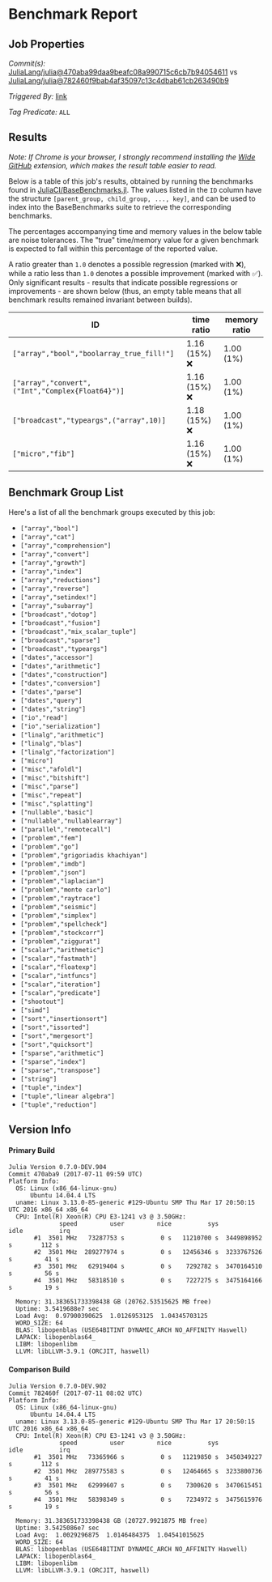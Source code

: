 # Benchmark Report

## Job Properties

*Commit(s):* [JuliaLang/julia@470aba99daa9beafc08a990715c6cb7b94054611](https://github.com/JuliaLang/julia/commit/470aba99daa9beafc08a990715c6cb7b94054611) vs [JuliaLang/julia@782460f9bab4af35097c13c4dbab61cb263490b9](https://github.com/JuliaLang/julia/commit/782460f9bab4af35097c13c4dbab61cb263490b9)

*Triggered By:* [link](https://github.com/JuliaLang/julia/pull/22751#issuecomment-314400807)

*Tag Predicate:* `ALL`

## Results

*Note: If Chrome is your browser, I strongly recommend installing the [Wide GitHub](https://chrome.google.com/webstore/detail/wide-github/kaalofacklcidaampbokdplbklpeldpj?hl=en)
extension, which makes the result table easier to read.*

Below is a table of this job's results, obtained by running the benchmarks found in
[JuliaCI/BaseBenchmarks.jl](https://github.com/JuliaCI/BaseBenchmarks.jl). The values
listed in the `ID` column have the structure `[parent_group, child_group, ..., key]`,
and can be used to index into the BaseBenchmarks suite to retrieve the corresponding
benchmarks.

The percentages accompanying time and memory values in the below table are noise tolerances. The "true"
time/memory value for a given benchmark is expected to fall within this percentage of the reported value.

A ratio greater than `1.0` denotes a possible regression (marked with :x:), while a ratio less
than `1.0` denotes a possible improvement (marked with :white_check_mark:). Only significant results - results
that indicate possible regressions or improvements - are shown below (thus, an empty table means that all
benchmark results remained invariant between builds).

| ID | time ratio | memory ratio |
|----|------------|--------------|
| `["array","bool","boolarray_true_fill!"]` | 1.16 (15%) :x: | 1.00 (1%)  |
| `["array","convert",("Int","Complex{Float64}")]` | 1.16 (15%) :x: | 1.00 (1%)  |
| `["broadcast","typeargs",("array",10)]` | 1.18 (15%) :x: | 1.00 (1%)  |
| `["micro","fib"]` | 1.16 (15%) :x: | 1.00 (1%)  |

## Benchmark Group List

Here's a list of all the benchmark groups executed by this job:

- `["array","bool"]`
- `["array","cat"]`
- `["array","comprehension"]`
- `["array","convert"]`
- `["array","growth"]`
- `["array","index"]`
- `["array","reductions"]`
- `["array","reverse"]`
- `["array","setindex!"]`
- `["array","subarray"]`
- `["broadcast","dotop"]`
- `["broadcast","fusion"]`
- `["broadcast","mix_scalar_tuple"]`
- `["broadcast","sparse"]`
- `["broadcast","typeargs"]`
- `["dates","accessor"]`
- `["dates","arithmetic"]`
- `["dates","construction"]`
- `["dates","conversion"]`
- `["dates","parse"]`
- `["dates","query"]`
- `["dates","string"]`
- `["io","read"]`
- `["io","serialization"]`
- `["linalg","arithmetic"]`
- `["linalg","blas"]`
- `["linalg","factorization"]`
- `["micro"]`
- `["misc","afoldl"]`
- `["misc","bitshift"]`
- `["misc","parse"]`
- `["misc","repeat"]`
- `["misc","splatting"]`
- `["nullable","basic"]`
- `["nullable","nullablearray"]`
- `["parallel","remotecall"]`
- `["problem","fem"]`
- `["problem","go"]`
- `["problem","grigoriadis khachiyan"]`
- `["problem","imdb"]`
- `["problem","json"]`
- `["problem","laplacian"]`
- `["problem","monte carlo"]`
- `["problem","raytrace"]`
- `["problem","seismic"]`
- `["problem","simplex"]`
- `["problem","spellcheck"]`
- `["problem","stockcorr"]`
- `["problem","ziggurat"]`
- `["scalar","arithmetic"]`
- `["scalar","fastmath"]`
- `["scalar","floatexp"]`
- `["scalar","intfuncs"]`
- `["scalar","iteration"]`
- `["scalar","predicate"]`
- `["shootout"]`
- `["simd"]`
- `["sort","insertionsort"]`
- `["sort","issorted"]`
- `["sort","mergesort"]`
- `["sort","quicksort"]`
- `["sparse","arithmetic"]`
- `["sparse","index"]`
- `["sparse","transpose"]`
- `["string"]`
- `["tuple","index"]`
- `["tuple","linear algebra"]`
- `["tuple","reduction"]`

## Version Info

#### Primary Build

```
Julia Version 0.7.0-DEV.904
Commit 470aba9 (2017-07-11 09:59 UTC)
Platform Info:
  OS: Linux (x86_64-linux-gnu)
      Ubuntu 14.04.4 LTS
  uname: Linux 3.13.0-85-generic #129-Ubuntu SMP Thu Mar 17 20:50:15 UTC 2016 x86_64 x86_64
  CPU: Intel(R) Xeon(R) CPU E3-1241 v3 @ 3.50GHz: 
              speed         user         nice          sys         idle          irq
       #1  3501 MHz   73287753 s          0 s   11210700 s  3449898952 s        112 s
       #2  3501 MHz  289277974 s          0 s   12456346 s  3233767526 s         41 s
       #3  3501 MHz   62919404 s          0 s    7292782 s  3470164510 s         56 s
       #4  3501 MHz   58318510 s          0 s    7227275 s  3475164166 s         19 s
       
  Memory: 31.383651733398438 GB (20762.53515625 MB free)
  Uptime: 3.5419688e7 sec
  Load Avg:  0.97900390625  1.0126953125  1.04345703125
  WORD_SIZE: 64
  BLAS: libopenblas (USE64BITINT DYNAMIC_ARCH NO_AFFINITY Haswell)
  LAPACK: libopenblas64_
  LIBM: libopenlibm
  LLVM: libLLVM-3.9.1 (ORCJIT, haswell)

```

#### Comparison Build

```
Julia Version 0.7.0-DEV.902
Commit 782460f (2017-07-11 08:02 UTC)
Platform Info:
  OS: Linux (x86_64-linux-gnu)
      Ubuntu 14.04.4 LTS
  uname: Linux 3.13.0-85-generic #129-Ubuntu SMP Thu Mar 17 20:50:15 UTC 2016 x86_64 x86_64
  CPU: Intel(R) Xeon(R) CPU E3-1241 v3 @ 3.50GHz: 
              speed         user         nice          sys         idle          irq
       #1  3501 MHz   73365966 s          0 s   11219850 s  3450349227 s        112 s
       #2  3501 MHz  289775583 s          0 s   12464665 s  3233800736 s         41 s
       #3  3501 MHz   62999607 s          0 s    7300620 s  3470615451 s         56 s
       #4  3501 MHz   58398349 s          0 s    7234972 s  3475615976 s         19 s
       
  Memory: 31.383651733398438 GB (20727.9921875 MB free)
  Uptime: 3.5425086e7 sec
  Load Avg:  1.0029296875  1.0146484375  1.04541015625
  WORD_SIZE: 64
  BLAS: libopenblas (USE64BITINT DYNAMIC_ARCH NO_AFFINITY Haswell)
  LAPACK: libopenblas64_
  LIBM: libopenlibm
  LLVM: libLLVM-3.9.1 (ORCJIT, haswell)

```
